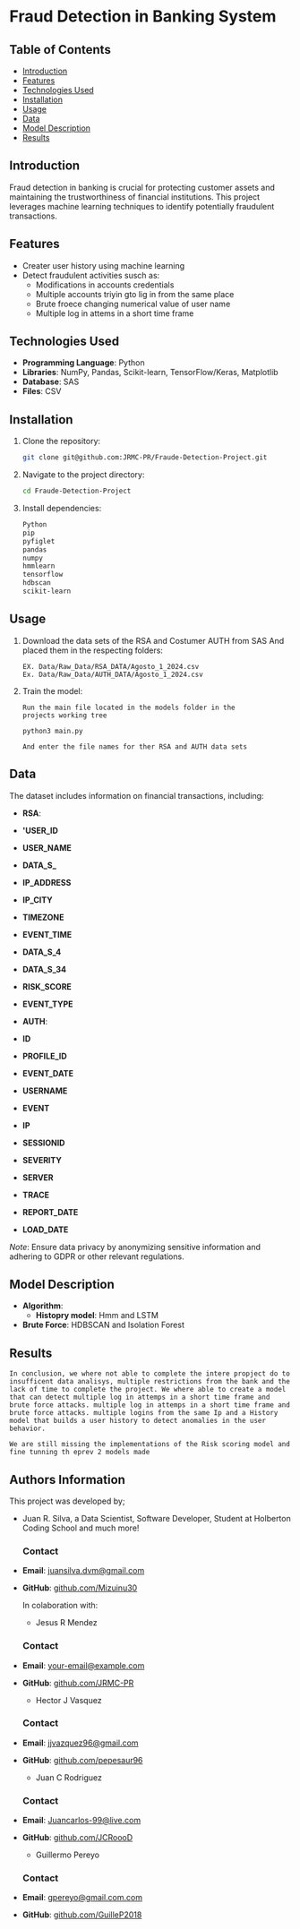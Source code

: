 # Fraud Detection in Banking System

## Table of Contents
- [Introduction](#introduction)
- [Features](#features)
- [Technologies Used](#technologies-used)
- [Installation](#installation)
- [Usage](#usage)
- [Data](#data)
- [Model Description](#model-description)
- [Results](#results)



## Introduction
Fraud detection in banking is crucial for protecting customer assets and maintaining the trustworthiness of financial institutions. This project leverages machine learning techniques to identify potentially fraudulent transactions.



## Features
- Creater user history using machine learning
- Detect fraudulent activities susch as:
  - Modifications in accounts credentials
  - Multiple accounts triyin gto lig in from the same place
  - Brute froece changing numerical value of user name
  - Multiple log in attems in a short time frame



## Technologies Used
- **Programming Language**: Python
- **Libraries**: NumPy, Pandas, Scikit-learn, TensorFlow/Keras, Matplotlib
- **Database**:  SAS
- **Files**: CSV



## Installation
1. Clone the repository:
   ```bash
   git clone git@github.com:JRMC-PR/Fraude-Detection-Project.git
   ```
2. Navigate to the project directory:
   ```bash
   cd Fraude-Detection-Project
   ```
3. Install dependencies:
   ```bash
   Python
   pip
   pyfiglet
   pandas
   numpy
   hmmlearn
   tensorflow
   hdbscan
   scikit-learn
   ```

## Usage
1. Download the data sets of the RSA and Costumer AUTH from SAS And placed them in the respecting folders:
   ```
   EX. Data/Raw_Data/RSA_DATA/Agosto_1_2024.csv
   Ex. Data/Raw_Data/AUTH_DATA/Agosto_1_2024.csv

   ```
2. Train the model:
   ```
   Run the main file located in the models folder in the
   projects working tree

   python3 main.py

   And enter the file names for ther RSA and AUTH data sets
   ```


## Data
The dataset includes information on financial transactions, including:
- **RSA**:
- **'USER_ID**
- **USER_NAME**
- **DATA_S_**
- **IP_ADDRESS**
- **IP_CITY**
- **TIMEZONE**
- **EVENT_TIME**
- **DATA_S_4**
- **DATA_S_34**
- **RISK_SCORE**
- **EVENT_TYPE**

- **AUTH**:
- **ID**
- **PROFILE_ID**
- **EVENT_DATE**
- **USERNAME**
- **EVENT**
- **IP**
- **SESSIONID**
- **SEVERITY**
- **SERVER**
- **TRACE**
- **REPORT_DATE**
- **LOAD_DATE**


*Note*: Ensure data privacy by anonymizing sensitive information and adhering to GDPR or other relevant regulations.



## Model Description
- **Algorithm**:
   - **Histopry model**: Hmm and LSTM
- **Brute Force**: HDBSCAN and Isolation Forest


## Results
    In conclusion, we where not able to complete the intere propject do to insufficent data analisys, multiple restrictions from the bank and the lack of time to complete the project. We where able to create a model that can detect multiple log in attemps in a short time frame and brute force attacks. multiple log in attemps in a short time frame and brute force attacks. multiple logins from the same Ip and a History model that builds a user history to detect anomalies in the user behavior.

    We are still missing the implementations of the Risk scoring model and fine tunning th eprev 2 models made


## Authors Information
This project was developed by;

- Juan R. Silva, a Data Scientist, Software Developer, Student at Holberton Coding School and much more!

   ### Contact
- **Email**: [juansilva.dvm@gmail.com](mailto:juansilva.dvm@gmail.com)
- **GitHub**: [github.com/Mizuinu30](https://github.com/Mizuinu30)

    In colaboration with:

    - Jesus R Mendez

    ### Contact
- **Email**: [your-email@example.com](mailto:your-email@example.com)
- **GitHub**: [github.com/JRMC-PR](https://github.com/JRMC-PR)



    - Hector J Vasquez

    ### Contact
- **Email**: [jjvazquez96@gmail.com](mailto:jjvazquez96@gmail.com)
- **GitHub**: [github.com/pepesaur96](https://github.com/pepesaur96)


    - Juan C Rodriguez

    ### Contact
- **Email**: [Juancarlos-99@live.com](mailto:Juancarlos-99@live.com)
- **GitHub**: [github.com/JCRoooD](https://github.com/JCRoooD)

    - Guillermo Pereyo
    ### Contact
- **Email**: [gpereyo@gmail.com.com](mailto:gpereyo@gmail.com.com)
- **GitHub**: [github.com/GuilleP2018](https://github.com/GuilleP2018)


